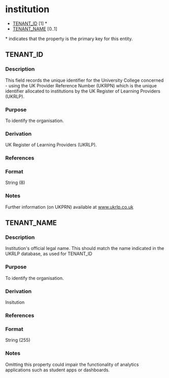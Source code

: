 # institution
* [TENANT_ID](#tenant_id) [1] *
* [TENANT_NAME](#tenant_name) [0..1]

\* indicates that the property is the primary key for this entity.

## TENANT_ID
### Description
This field records the unique identifier for the University College concerned - using the UK Provider Reference Number (UKRPN) which is the unique identifier allocated to institutions by the UK Register of Learning Providers (UKRLP).

### Purpose
To identify the organisation.

### Derivation
UK Register of Learning Providers (UKRLP).

### References

### Format
String (8)

### Notes
Further information (on UKPRN) available at www.ukrlp.co.uk


## TENANT_NAME
### Description
Institution's official legal name. This should match the name indicated in the UKRLP database, as used for TENANT_ID

### Purpose
To identify the organisation.

### Derivation
Insitution

### References

### Format
String (255)

### Notes
Omitting this property could impair the functionality of analytics applications such as student apps or dashboards.